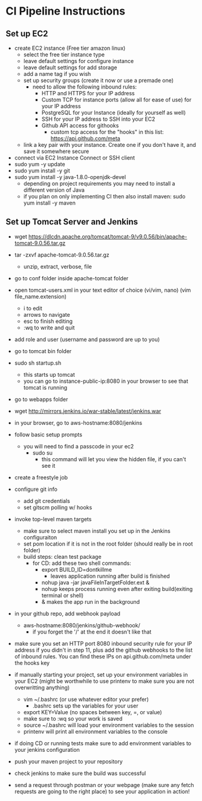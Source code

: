 # CI Pipeline Instructions
## Set up EC2
- create EC2 instance (Free tier amazon linux)
    - select the free tier instance type
    - leave default settings for configure instance
    - leave default settings for add storage
    - add a name tag if you wish 
    - set up security groups (create it now or use a premade one)
        - need to allow the following inbound rules:
            - HTTP and HTTPS for your IP address
            - Custom TCP for instance ports (allow all for ease of use) for your IP address
            - PostgreSQL for your Instance (ideally for yourself as well)
            - SSH for your IP address to SSH into your EC2
            - Github API access for githooks
                - custom tcp access for the "hooks" in this list: https://api.github.com/meta
    - link a key pair with your instance. Create one if you don't have it, and save it somewhere secure
- connect via EC2 Instance Connect or SSH client
- sudo yum -y update
- sudo yum install -y git
- sudo yum install -y java-1.8.0-openjdk-devel
    - depending on project requirements you may need to install a different version of Java
    - if you plan on only implementing CI then also install maven: sudo yum install -y maven
## Set up Tomcat Server and Jenkins
- wget https://dlcdn.apache.org/tomcat/tomcat-9/v9.0.56/bin/apache-tomcat-9.0.56.tar.gz
- tar -zxvf apache-tomcat-9.0.56.tar.gz
    - unzip, extract, verbose, file
- go to conf folder inside apache-tomcat folder
- open tomcat-users.xml in your text editor of choice (vi/vim, nano) (vim file_name.extension)
    - i to edit
    - arrows to navigate
    - esc to finish editing
    - :wq to write and quit
- add role and user (username and password are up to you)
    <role rolename="manager-script" />
    <user username="tomcat" password="tomcat" roles="manager-script" />
    <role rolename="manager-gui" />
    <user username="tom" password="cat" roles="manager-gui" />
- go to tomcat bin folder
- sudo sh startup.sh
    - this starts up tomcat
    - you can go to instance-public-ip:8080 in your browser to see that tomcat is running
- go to webapps folder
- wget http://mirrors.jenkins.io/war-stable/latest/jenkins.war
- in your browser, go to aws-hostname:8080/jenkins
- follow basic setup prompts
    - you will need to find a passcode in your ec2
        - sudo su
            - this command will let you view the hidden file, if you can't see it

- create a freestyle job
- configure git info
    - add git credentials
    - set gitscm polling w/ hooks
- invoke top-level maven targets
    - make sure to select maven install you set up in the Jenkins configuraiton
    - set pom location if it is not in the root folder (should really be in root folder)
    - build steps: clean test package
        - for CD: add these two shell commands:
            - export BUILD_ID=dontkillme
                - leaves application running after build is finished
            - nohup java -jar javaFileInTargetFolder.ext &
            - nohup keeps process running even after exiting build(exiting terminal or shell)
            - & makes the app run in the background
- in your github repo, add webhook payload
    - aws-hostname:8080/jenkins/github-webhook/
        - if you forget the '/' at the end it doesn't like that
- make sure you set an HTTP port 8080 inbound security rule for your IP address if you didn't in step 11, plus add the github webhooks to the list of inbound rules. You can find these IPs on api.github.com/meta under the hooks key
- if manually starting your project, set up your environment variables in your EC2 (might be worthwhile to use printenv to make sure you are not overwritting anything)
    - vim ~/.bashrc (or use whatever editor your prefer)
        - .bashrc sets up the variables for your user
    - export KEY=Value (no spaces between key, =, or value)
    - make sure to :wq so your work is saved
    - source ~/.bashrc will load your environment variables to the session
    - printenv will print all environment variables to the console
- if doing CD or running tests make sure to add environment variables to your jenkins configuration
- push your maven project to your repository
- check jenkins to make sure the build was successful
- send a request through postman or your webpage (make sure any fetch requests are going to the right place) to see your application in action!